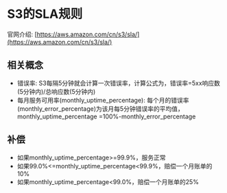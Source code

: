 # S3的SLA规则

官网介绍: [https://aws.amazon.com/cn/s3/sla/](https://aws.amazon.com/cn/s3/sla/)




## 相关概念
* 错误率: S3每隔5分钟就会计算一次错误率，计算公式为，错误率=5xx响应数(5分钟内)/总响应数(5分钟内)
* 每月服务可用率(monthly\_uptime\_percentage): 每个月的错误率(monthly\_error\_percentage)为该月每5分钟错误率的平均值，monthly\_uptime\_percentage =100%-monthly\_error\_percentage



## 补偿

* 如果monthly\_uptime\_percentage>=99.9%，服务正常
* 如果99.0%<=monthly\_uptime\_percentage<99.9%，赔偿一个月账单的10%
* 如果monthly\_uptime\_percentage<99.0%，赔偿一个月账单的25%



